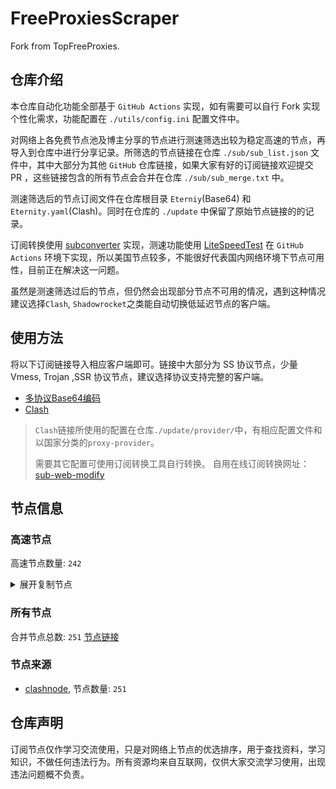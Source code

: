 # FreeProxiesScraper

Fork from TopFreeProxies.

## 仓库介绍
本仓库自动化功能全部基于 `GitHub Actions` 实现，如有需要可以自行 Fork 实现个性化需求，功能配置在 `./utils/config.ini` 配置文件中。

对网络上各免费节点池及博主分享的节点进行测速筛选出较为稳定高速的节点，再导入到仓库中进行分享记录。所筛选的节点链接在仓库 `./sub/sub_list.json` 文件中，其中大部分为其他 `GitHub` 仓库链接，如果大家有好的订阅链接欢迎提交 PR ，这些链接包含的所有节点会合并在仓库 `./sub/sub_merge.txt` 中。

测速筛选后的节点订阅文件在仓库根目录 `Eterniy`(Base64) 和 `Eternity.yaml`(Clash)。同时在仓库的 `./update` 中保留了原始节点链接的的记录。

订阅转换使用 [subconverter](https://github.com/tindy2013/subconverter) 实现，测速功能使用 [LiteSpeedTest](https://github.com/xxf098/LiteSpeedTest) 在 `GitHub Actions` 环境下实现，所以美国节点较多，不能很好代表国内网络环境下节点可用性，目前正在解决这一问题。

虽然是测速筛选过后的节点，但仍然会出现部分节点不可用的情况，遇到这种情况建议选择`Clash`, `Shadowrocket`之类能自动切换低延迟节点的客户端。

## 使用方法
将以下订阅链接导入相应客户端即可。链接中大部分为 SS 协议节点，少量 Vmess, Trojan ,SSR 协议节点，建议选择协议支持完整的客户端。

- [多协议Base64编码](https://raw.githubusercontent.com/caijh/FreeProxiesScraper/master/Eternity)
- [Clash](https://raw.githubusercontent.com/caijh/FreeProxiesScraper/master/Eternity.yaml)

>`Clash`链接所使用的配置在仓库`./update/provider/`中，有相应配置文件和以国家分类的`proxy-provider`。
>
>需要其它配置可使用订阅转换工具自行转换。
>自用在线订阅转换网址：[sub-web-modify](https://sub.v1.mk/)

## 节点信息
### 高速节点
高速节点数量: `242`
<details>
  <summary>展开复制节点</summary>

    trojan://a79e089e-882e-3603-af3d-dacaa45ae7be@103.219.195.237:443?allowInsecure=1&sni=edge.steam-dns.top.comcast.net#04-0476-HK
    trojan://a79e089e-882e-3603-af3d-dacaa45ae7be@43.160.193.245:443?allowInsecure=1&sni=origin-a.akamaihd.net#04-0477-SG
    trojan://a79e089e-882e-3603-af3d-dacaa45ae7be@vd0ee3cg.cs53rvhb.aliyunglsb.com:443?allowInsecure=1&sni=edge.steam-dns.top.comcast.net#04-0478-SG
    trojan://bca467b8c15211d189008a93c7519d3b@160.16.229.223:5321?allowInsecure=1&sni=fastly.cdn.steampipe.steamcontent.com#04-0479-US
    trojan://19de81a2-e8f7-3780-ad08-d5b43962dc30@103.219.195.237:443?allowInsecure=1&sni=www.microsoft365.com#04-0480-HK
    trojan://19de81a2-e8f7-3780-ad08-d5b43962dc30@43.160.193.245:443?allowInsecure=1&sni=steampipe.akamaized.net#04-0481-SG
    trojan://19de81a2-e8f7-3780-ad08-d5b43962dc30@vd0ee3cg.cs53rvhb.aliyunglsb.com:443?allowInsecure=1&sni=www.microsoft365.com#04-0482-SG
    trojan://19de81a2-e8f7-3780-ad08-d5b43962dc30@178.208.190.99:443?allowInsecure=1&sni=cloudsync-prod.s3.amazonaws.com#04-0483-US
    trojan://a3e18f02-00c4-3b94-8685-af72e7b74fa4@103.219.195.237:443?allowInsecure=1&sni=akamai.cdn.steampipe.steamcontent.com#04-0484-HK
    trojan://a3e18f02-00c4-3b94-8685-af72e7b74fa4@43.160.193.245:443?allowInsecure=1&sni=edge.steam-dns.top.comcast.net#04-0485-SG
    trojan://a3e18f02-00c4-3b94-8685-af72e7b74fa4@vd0ee3cg.cs53rvhb.aliyunglsb.com:443?allowInsecure=1&sni=akamai.cdn.steampipe.steamcontent.com#04-0486-SG
    trojan://a3e18f02-00c4-3b94-8685-af72e7b74fa4@178.208.190.99:443?allowInsecure=1&sni=steampipe.akamaized.net#04-0487-US
    trojan://9b485a9f-f1ee-3031-a7a4-514a0599b524@103.219.195.237:443?allowInsecure=1&sni=steampipe-kr.akamaized.net#04-0488-HK
    trojan://9b485a9f-f1ee-3031-a7a4-514a0599b524@43.160.193.245:443?allowInsecure=1&sni=www.microsoft365.com#04-0489-SG
    trojan://9b485a9f-f1ee-3031-a7a4-514a0599b524@vd0ee3cg.cs53rvhb.aliyunglsb.com:443?allowInsecure=1&sni=steampipe-kr.akamaized.net#04-0490-SG
    trojan://9b485a9f-f1ee-3031-a7a4-514a0599b524@178.208.190.99:443?allowInsecure=1&sni=fastly.cdn.steampipe.steamcontent.com#04-0491-US
    trojan://4fa628c6-6249-35a5-9bf4-9982eca30185@103.219.195.237:443?allowInsecure=1&sni=fastly.cdn.steampipe.steamcontent.com#04-0492-HK
    trojan://4fa628c6-6249-35a5-9bf4-9982eca30185@43.160.193.245:443?allowInsecure=1&sni=steamcdn-a.akamaihd.net#04-0493-SG
    trojan://4fa628c6-6249-35a5-9bf4-9982eca30185@vd0ee3cg.cs53rvhb.aliyunglsb.com:443?allowInsecure=1&sni=fastly.cdn.steampipe.steamcontent.com#04-0494-SG
    trojan://4fa628c6-6249-35a5-9bf4-9982eca30185@178.208.190.99:443?allowInsecure=1&sni=upos-hz-mirrorakam.akamaized.net#04-0495-US
    trojan://da1bd14f-1afc-3a0d-9630-faa08a39f26d@103.219.195.237:443?allowInsecure=1&sni=origin-a.akamaihd.net#04-0496-HK
    trojan://da1bd14f-1afc-3a0d-9630-faa08a39f26d@43.160.193.245:443?allowInsecure=1&sni=steampipe-kr.akamaized.net#04-0497-SG
    trojan://da1bd14f-1afc-3a0d-9630-faa08a39f26d@vd0ee3cg.cs53rvhb.aliyunglsb.com:443?allowInsecure=1&sni=origin-a.akamaihd.net#04-0498-SG
    trojan://da1bd14f-1afc-3a0d-9630-faa08a39f26d@178.208.190.99:443?allowInsecure=1&sni=steamcdn-a.akamaihd.net#04-0499-US
    trojan://afec2398-003f-32b5-ac36-aa36cefe645b@103.219.195.237:443?allowInsecure=1&sni=fastly.cdn.steampipe.steamcontent.com#04-0500-HK
    trojan://afec2398-003f-32b5-ac36-aa36cefe645b@vd0ee3cg.cs53rvhb.aliyunglsb.com:443?allowInsecure=1&sni=fastly.cdn.steampipe.steamcontent.com#04-0501-SG
    trojan://afec2398-003f-32b5-ac36-aa36cefe645b@178.208.190.99:443?allowInsecure=1&sni=edge.steam-dns.top.comcast.net#04-0502-US
    trojan://b21ab207-e7df-3ba3-9614-df03b02a08d7@103.219.195.237:443?allowInsecure=1&sni=upos-hz-mirrorakam.akamaized.net#04-0503-HK
    trojan://b21ab207-e7df-3ba3-9614-df03b02a08d7@vd0ee3cg.cs53rvhb.aliyunglsb.com:443?allowInsecure=1&sni=upos-hz-mirrorakam.akamaized.net#04-0504-SG
    trojan://b21ab207-e7df-3ba3-9614-df03b02a08d7@178.208.190.99:443?allowInsecure=1&sni=www.microsoft365.com#04-0505-US
    trojan://694d40c5-bdad-3a6e-a857-d25316a08307@103.219.195.237:443?allowInsecure=1&sni=steamcdn-a.akamaihd.net#04-0506-HK
    trojan://694d40c5-bdad-3a6e-a857-d25316a08307@vd0ee3cg.cs53rvhb.aliyunglsb.com:443?allowInsecure=1&sni=steamcdn-a.akamaihd.net#04-0507-SG
    trojan://694d40c5-bdad-3a6e-a857-d25316a08307@178.208.190.99:443?allowInsecure=1&sni=akamai.cdn.steampipe.steamcontent.com#04-0508-US
    trojan://dda39440-611e-367a-8b5c-60b110881c48@103.219.195.237:443?allowInsecure=1&sni=steampipe-partner.akamaized.net#04-0509-HK
    trojan://dda39440-611e-367a-8b5c-60b110881c48@vd0ee3cg.cs53rvhb.aliyunglsb.com:443?allowInsecure=1&sni=steampipe-partner.akamaized.net#04-0510-SG
    trojan://dda39440-611e-367a-8b5c-60b110881c48@178.208.190.99:443?allowInsecure=1&sni=steampipe-kr.akamaized.net#04-0511-US
    trojan://04a70eb2-857b-3c61-9d36-a6284846dde9@103.219.195.237:443?allowInsecure=1&sni=upos-hz-mirrorakam.akamaized.net#04-0512-HK
    trojan://04a70eb2-857b-3c61-9d36-a6284846dde9@vd0ee3cg.cs53rvhb.aliyunglsb.com:443?allowInsecure=1&sni=upos-hz-mirrorakam.akamaized.net#04-0513-SG
    trojan://04a70eb2-857b-3c61-9d36-a6284846dde9@178.208.190.99:443?allowInsecure=1&sni=www.microsoft365.com#04-0514-US
    ss://Y2hhY2hhMjAtaWV0Zjphc2QxMjM0NTY@103.36.91.32:8388#05-0004-SG
    trojan://trojan@www.digitalocean.com:443?allowInsecure=1&sni=azadnet-9ya.pages.dev&ws=1&wspath=%2525252F#05-0011-RELAY
    vmess://eyJ2IjoiMiIsInBzIjoiMDUtMDAxMy1OT1dIRVJFIiwiYWRkIjoia3NhZGsvMjMua29yb3NoLnNob3AiLCJwb3J0IjoiMjA2MCIsInR5cGUiOiJub25lIiwiaWQiOiIxNjQ4YmM5Mi1kMjEwLTRkMTctOTE3NC03MTAyMzFkNWIyM2UiLCJhaWQiOiIwIiwibmV0IjoidGNwIiwicGF0aCI6IiUyNTI1MkYiLCJob3N0IjoiYXphZG5ldC05eWEucGFnZXMuZGV2IiwidGxzIjoiIn0=
    ss://YWVzLTI1Ni1jZmI6ZjhmN2FDemNQS2JzRjhwMw@195.154.119.77:989#05-0014-FR
    ss://YWVzLTI1Ni1nY206ZGFkYTA4MDE@54.90.226.121:80#06-0022-UStrojan%2F%2FBxceQaOe%4036.150.215.1972088%3FallowInsecure%3D1%2305-0002-CN
    ss://YWVzLTI1Ni1jZmI6WG44aktkbURNMDBJZU8lMjUyNSUyNTIzJTI1MjQlMjUyM2ZKQU10c0VBRVVPcEgvWVdZdFlxREZuVDBTVg@103.186.154.159:38388#06-0023-VN
    ss://YWVzLTI1Ni1jZmI6WG44aktkbURNMDBJZU8lMjUyNSUyNTIzJTI1MjQlMjUyM2ZKQU10c0VBRVVPcEgvWVdZdFlxREZuVDBTVg@103.186.154.196:38388#06-0024-VN
    ss://YWVzLTI1Ni1jZmI6WG44aktkbURNMDBJZU8lMjUyNSUyNTIzJTI1MjQlMjUyM2ZKQU10c0VBRVVPcEgvWVdZdFlxREZuVDBTVg@103.186.154.192:38388#06-0025-VN
    ss://YWVzLTI1Ni1jZmI6WG44aktkbURNMDBJZU8lMjUyNSUyNTIzJTI1MjQlMjUyM2ZKQU10c0VBRVVPcEgvWVdZdFlxREZuVDBTVg@103.186.154.194:38388#06-0026-VN
    ss://YWVzLTI1Ni1jZmI6WG44aktkbURNMDBJZU8lMjUyNSUyNTIzJTI1MjQlMjUyM2ZKQU10c0VBRVVPcEgvWVdZdFlxREZuVDBTVg@103.186.154.225:38388#06-0027-VN
    ss://YWVzLTI1Ni1jZmI6WG44aktkbURNMDBJZU8lMjUyNSUyNTIzJTI1MjQlMjUyM2ZKQU10c0VBRVVPcEgvWVdZdFlxREZuVDBTVg@103.186.154.228:38388#06-0028-VN
    ss://YWVzLTI1Ni1jZmI6WG44aktkbURNMDBJZU8lMjUyNSUyNTIzJTI1MjQlMjUyM2ZKQU10c0VBRVVPcEgvWVdZdFlxREZuVDBTVg@103.186.154.245:38388#06-0029-VN
    ss://YWVzLTI1Ni1jZmI6WG44aktkbURNMDBJZU8lMjUyNSUyNTIzJTI1MjQlMjUyM2ZKQU10c0VBRVVPcEgvWVdZdFlxREZuVDBTVg@103.186.154.41:38388#06-0030-VN
    ss://YWVzLTI1Ni1jZmI6WG44aktkbURNMDBJZU8lMjUyNSUyNTIzJTI1MjQlMjUyM2ZKQU10c0VBRVVPcEgvWVdZdFlxREZuVDBTVg@103.186.154.253:38388#06-0031-VN
    ss://YWVzLTI1Ni1jZmI6WG44aktkbURNMDBJZU8lMjUyNSUyNTIzJTI1MjQlMjUyM2ZKQU10c0VBRVVPcEgvWVdZdFlxREZuVDBTVg@103.186.154.39:38388#06-0032-VN
    ss://YWVzLTI1Ni1jZmI6WG44aktkbURNMDBJZU8lMjUyNSUyNTIzJTI1MjQlMjUyM2ZKQU10c0VBRVVPcEgvWVdZdFlxREZuVDBTVg@103.186.154.62:38388#06-0033-VN
    ss://YWVzLTI1Ni1jZmI6WG44aktkbURNMDBJZU8lMjUyNSUyNTIzJTI1MjQlMjUyM2ZKQU10c0VBRVVPcEgvWVdZdFlxREZuVDBTVg@103.186.155.105:38388#06-0034-VN
    ss://YWVzLTI1Ni1jZmI6WG44aktkbURNMDBJZU8lMjUyNSUyNTIzJTI1MjQlMjUyM2ZKQU10c0VBRVVPcEgvWVdZdFlxREZuVDBTVg@103.186.155.106:38388#06-0035-VN
    ss://YWVzLTI1Ni1jZmI6WG44aktkbURNMDBJZU8lMjUyNSUyNTIzJTI1MjQlMjUyM2ZKQU10c0VBRVVPcEgvWVdZdFlxREZuVDBTVg@103.186.155.12:38388#06-0036-VN
    ss://YWVzLTI1Ni1jZmI6WG44aktkbURNMDBJZU8lMjUyNSUyNTIzJTI1MjQlMjUyM2ZKQU10c0VBRVVPcEgvWVdZdFlxREZuVDBTVg@103.186.155.139:38388#06-0037-VN
    ss://YWVzLTI1Ni1jZmI6WG44aktkbURNMDBJZU8lMjUyNSUyNTIzJTI1MjQlMjUyM2ZKQU10c0VBRVVPcEgvWVdZdFlxREZuVDBTVg@103.186.155.154:38388#06-0038-VN
    ss://YWVzLTI1Ni1jZmI6WG44aktkbURNMDBJZU8lMjUyNSUyNTIzJTI1MjQlMjUyM2ZKQU10c0VBRVVPcEgvWVdZdFlxREZuVDBTVg@103.186.155.16:38388#06-0039-VN
    ss://YWVzLTI1Ni1jZmI6WG44aktkbURNMDBJZU8lMjUyNSUyNTIzJTI1MjQlMjUyM2ZKQU10c0VBRVVPcEgvWVdZdFlxREZuVDBTVg@103.186.155.2:38388#06-0040-VN
    ss://YWVzLTI1Ni1jZmI6WG44aktkbURNMDBJZU8lMjUyNSUyNTIzJTI1MjQlMjUyM2ZKQU10c0VBRVVPcEgvWVdZdFlxREZuVDBTVg@103.186.155.43:38388#06-0041-VN
    ss://YWVzLTI1Ni1jZmI6WG44aktkbURNMDBJZU8lMjUyNSUyNTIzJTI1MjQlMjUyM2ZKQU10c0VBRVVPcEgvWVdZdFlxREZuVDBTVg@103.186.155.78:38388#06-0042-VN
    trojan://6165174d-41e8-48c8-b0aa-f64d3cadb299@n002.xunxunmimisbs.sbs:28100?allowInsecure=1&sni=db01.xxxxyyyysbs.sbs#06-0043-CN
    trojan://a34ac366-4717-45bc-a063-c1128338e377@n002.xunxunmimisbs.sbs:49100?allowInsecure=1&sni=db01.xxxxyyyysbs.sbs#06-0044-CN
    trojan://53c56f20-c1b5-47ff-a0dd-6981260131f6@n002.xunxunmimisbs.sbs:49100?allowInsecure=1&sni=db01.xxxxyyyysbs.sbs#06-0045-CN
    trojan://53c56f20-c1b5-47ff-a0dd-6981260131f6@n001.xunxunmimisbs.sbs:49100?allowInsecure=1&sni=db01.xxxxyyyysbs.sbs#06-0046-CN
    trojan://bbd3f850-16ca-4f92-b99f-aab79194f9ff@n001.xunxunmimisbs.sbs:28100?allowInsecure=1&sni=db01.xxxxyyyysbs.sbs#06-0047-CN
    trojan://1554c3d4-38ed-447e-a3cf-edafbe995222@n001.xunxunmimisbs.sbs:25100?allowInsecure=1&sni=de01.xxxxyyyysbs.sbs#06-0051-CN
    trojan://6165174d-41e8-48c8-b0aa-f64d3cadb299@n001.xunxunmimisbs.sbs:25100?allowInsecure=1&sni=de01.xxxxyyyysbs.sbs#06-0052-CN
    trojan://53c56f20-c1b5-47ff-a0dd-6981260131f6@n002.xunxunmimisbs.sbs:48100?allowInsecure=1&sni=fr01.xxxxyyyysbs.sbs#06-0054-CN
    trojan://bbd3f850-16ca-4f92-b99f-aab79194f9ff@n002.xunxunmimisbs.sbs:26100?allowInsecure=1&sni=fr01.xxxxyyyysbs.sbs#06-0055-CN
    trojan://a34ac366-4717-45bc-a063-c1128338e377@n002.xunxunmimisbs.sbs:48100?allowInsecure=1&sni=fr01.xxxxyyyysbs.sbs#06-0056-CN
    trojan://bbd3f850-16ca-4f92-b99f-aab79194f9ff@n002.xunxunmimisbs.sbs:23100?allowInsecure=1&sni=uk01.xxxxyyyysbs.sbs#06-0057-CN
    trojan://6165174d-41e8-48c8-b0aa-f64d3cadb299@n002.xunxunmimisbs.sbs:23100?allowInsecure=1&sni=uk01.xxxxyyyysbs.sbs#06-0058-CN
    ss://Y2hhY2hhMjAtaWV0Zi1wb2x5MTMwNTpmMWFjZDI1Yy01NzlhLTQ3MGEtODI4My1jMTAzNzk2ZmFjMTQ@02.xunyunnode.sbs:59406#06-0059-CN
    trojan://1554c3d4-38ed-447e-a3cf-edafbe995222@n002.xunxunmimisbs.sbs:23100?allowInsecure=1&sni=uk01.xxxxyyyysbs.sbs#06-0060-CN
    trojan://6165174d-41e8-48c8-b0aa-f64d3cadb299@n001.xunxunmimisbs.sbs:23100?allowInsecure=1&sni=uk01.xxxxyyyysbs.sbs#06-0061-CN
    trojan://53c56f20-c1b5-47ff-a0dd-6981260131f6@n001.xunxunmimisbs.sbs:44100?allowInsecure=1&sni=uk01.xxxxyyyysbs.sbs#06-0062-CN
    ss://Y2hhY2hhMjAtaWV0Zi1wb2x5MTMwNTo3YTY2YzVkMS04ZTA1LTRlMjUtOWY5Yy1jODlkNjEzZWQ0MzA@jry.izenny.com:26535#06-0063-CN
    trojan://BxceQaOe@58.152.46.98:443?allowInsecure=1#06-0064-HK
    vmess://eyJ2IjoiMiIsInBzIjoiMDYtMDA2NS1ISyIsImFkZCI6Im5vZGUyLm1hbmdnaW5nLmNvbSIsInBvcnQiOiIxMDA1NSIsInR5cGUiOiJub25lIiwiaWQiOiI1ZmJkNTY2ZC0xZGNkLTQ2MjYtYjc3MS0yYzUzYzg5YjExOWEiLCJhaWQiOiIwIiwibmV0Ijoid3MiLCJwYXRoIjoiLyIsImhvc3QiOiJub2RlMi5tYW5nZ2luZy5jb20iLCJ0bHMiOiJ0bHMifQ==
    vmess://eyJ2IjoiMiIsInBzIjoiMDYtMDA2Ni1ISyIsImFkZCI6Im5vZGUyLm1hbmdnaW5nLmNvbSIsInBvcnQiOiIxMDA1NSIsInR5cGUiOiJub25lIiwiaWQiOiIwNWUzOTljNy02ZjNkLTRkNzUtOGZmMC0wZTEwYzI5NzYwOTAiLCJhaWQiOiIwIiwibmV0Ijoid3MiLCJwYXRoIjoiLyIsImhvc3QiOiJub2RlMi5tYW5nZ2luZy5jb20iLCJ0bHMiOiJ0bHMifQ==
    vmess://eyJ2IjoiMiIsInBzIjoiMDYtMDA2Ny1ISyIsImFkZCI6Im5vZGUyLm1hbmdnaW5nLmNvbSIsInBvcnQiOiIxMDA1NSIsInR5cGUiOiJub25lIiwiaWQiOiI1MzI1MjdlMi1lMTg1LTRlYzMtOWM1MS03MTViYzNhODk4MTUiLCJhaWQiOiIwIiwibmV0Ijoid3MiLCJwYXRoIjoiLyIsImhvc3QiOiJub2RlMi5tYW5nZ2luZy5jb20iLCJ0bHMiOiJ0bHMifQ==
    vmess://eyJ2IjoiMiIsInBzIjoiMDYtMDA2OS1ISyIsImFkZCI6Im5vZGUyLm1hbmdnaW5nLmNvbSIsInBvcnQiOiIxMDA1NSIsInR5cGUiOiJub25lIiwiaWQiOiJkNWVhZjhjNy01MDk0LTQ5MzctYWQ4Mi1lMDdiMjBiZGUyMTgiLCJhaWQiOiIwIiwibmV0Ijoid3MiLCJwYXRoIjoiLyIsImhvc3QiOiJub2RlMi5tYW5nZ2luZy5jb20iLCJ0bHMiOiJ0bHMifQ==
    ss://Y2hhY2hhMjAtaWV0Zi1wb2x5MTMwNTowNTdmMzc5My00YTBjLTQ1OTItOTA1OS1kOTdiNDNlN2QzZjI@wa.xunyunnode.sbs:35301#06-0070-CN
    ss://Y2hhY2hhMjAtaWV0Zi1wb2x5MTMwNTphZjM3YTQzNi02MTdkLTQ4NGUtOWZiYi01N2FhMjAyYmMzMWE@slur.izenny.com:55407#06-0071-CN
    vmess://eyJ2IjoiMiIsInBzIjoiMDYtMDA3Mi1ISyIsImFkZCI6Im5vZGUyLm1hbmdnaW5nLmNvbSIsInBvcnQiOiIxMDA1NSIsInR5cGUiOiJub25lIiwiaWQiOiI2ZjE3NDhmZC01Y2ZkLTQ0OTctYWVjNy0wZjhjY2E3ODQxNTkiLCJhaWQiOiIwIiwibmV0Ijoid3MiLCJwYXRoIjoiLyIsImhvc3QiOiJub2RlMi5tYW5nZ2luZy5jb20iLCJ0bHMiOiJ0bHMifQ==
    trojan://6165174d-41e8-48c8-b0aa-f64d3cadb299@n001.xunxunmimisbs.sbs:21201?allowInsecure=1&sni=hk02.xxxxyyyysbs.sbs#06-0073-CN
    trojan://a34ac366-4717-45bc-a063-c1128338e377@n001.xunxunmimisbs.sbs:21101?allowInsecure=1&sni=hk02.xxxxyyyysbs.sbs#06-0074-CN
    trojan://BxceQaOe@36.151.251.23:4451?allowInsecure=1#06-0075-CN
    trojan://bbd3f850-16ca-4f92-b99f-aab79194f9ff@n001.xunxunmimisbs.sbs:21201?allowInsecure=1&sni=hk02.xxxxyyyysbs.sbs#06-0076-CN
    ss://Y2hhY2hhMjAtaWV0Zi1wb2x5MTMwNTphZjM3YTQzNi02MTdkLTQ4NGUtOWZiYi01N2FhMjAyYmMzMWE@slur.izenny.com:30348#06-0077-CN
    ss://Y2hhY2hhMjAtaWV0Zi1wb2x5MTMwNTpmN2E2Nzg4NC03OGIwLTQwN2QtOGFhNi0wZWRhZTVhNzg2NTc@slur.izenny.com:30348#06-0078-CN
    trojan://bbd3f850-16ca-4f92-b99f-aab79194f9ff@n002.xunxunmimisbs.sbs:27100?allowInsecure=1&sni=in01.xxxxyyyysbs.sbs#06-0079-CN
    ss://Y2hhY2hhMjAtaWV0Zi1wb2x5MTMwNTphZjM3YTQzNi02MTdkLTQ4NGUtOWZiYi01N2FhMjAyYmMzMWE@slur.izenny.com:17254#06-0080-CN
    ss://Y2hhY2hhMjAtaWV0Zi1wb2x5MTMwNTpmN2E2Nzg4NC03OGIwLTQwN2QtOGFhNi0wZWRhZTVhNzg2NTc@slur.izenny.com:32009#06-0081-CN
    trojan://a34ac366-4717-45bc-a063-c1128338e377@n002.xunxunmimisbs.sbs:42100?allowInsecure=1&sni=jp01.xxxxyyyysbs.sbs#06-0082-CN
    trojan://1554c3d4-38ed-447e-a3cf-edafbe995222@n001.xunxunmimisbs.sbs:41300?allowInsecure=1&sni=jp01.xxxxyyyysbs.sbs#06-0085-CN
    trojan://a34ac366-4717-45bc-a063-c1128338e377@n001.xunxunmimisbs.sbs:42100?allowInsecure=1&sni=jp01.xxxxyyyysbs.sbs#06-0086-CN
    trojan://bbd3f850-16ca-4f92-b99f-aab79194f9ff@n001.xunxunmimisbs.sbs:41300?allowInsecure=1&sni=jp01.xxxxyyyysbs.sbs#06-0087-CN
    trojan://a34ac366-4717-45bc-a063-c1128338e377@n001.xunxunmimisbs.sbs:43100?allowInsecure=1&sni=kr01.xxxxyyyysbs.sbs#06-0089-CN
    trojan://a34ac366-4717-45bc-a063-c1128338e377@n002.xunxunmimisbs.sbs:43100?allowInsecure=1&sni=kr01.xxxxyyyysbs.sbs#06-0092-CN
    ss://Y2hhY2hhMjAtaWV0Zi1wb2x5MTMwNTpmN2E2Nzg4NC03OGIwLTQwN2QtOGFhNi0wZWRhZTVhNzg2NTc@slur.izenny.com:48907#06-0093-CN
    ss://YWVzLTI1Ni1nY206N2EzNDcyYmMtYWJiMC00YzI2LTgyYmEtMDU0MTE5NTM4ZjQ2@node1.mangging.com:10060#06-0095-SG
    vmess://eyJ2IjoiMiIsInBzIjoiMDYtMDA5Ny1DTiIsImFkZCI6InYxMi5oZWR1aWFuLmxpbmsiLCJwb3J0IjoiMzA4MTIiLCJ0eXBlIjoibm9uZSIsImlkIjoiY2JiM2Y4NzctZDFmYi0zNDRjLTg3YTktZDE1M2JmZmQ1NDg0IiwiYWlkIjoiMiIsIm5ldCI6IndzIiwicGF0aCI6Ii9vb29vIiwiaG9zdCI6InYxMi5oZWR1aWFuLmxpbmsiLCJ0bHMiOiIifQ==
    ss://YWVzLTI1Ni1nY206MDVlMzk5YzctNmYzZC00ZDc1LThmZjAtMGUxMGMyOTc2MDkw@node1.mangging.com:10060#06-0098-SG
    ss://YWVzLTI1Ni1nY206MjZhNTFiYTctOTM0Yi00N2FhLTljZGQtZjU2N2ZjYzMzYTJi@node1.mangging.com:10060#06-0101-SG
    vmess://eyJ2IjoiMiIsInBzIjoiMDYtMDEwMy1TRyIsImFkZCI6Im5vZGUzLm1hbmdnaW5nLmNvbSIsInBvcnQiOiIxMDA5MSIsInR5cGUiOiJub25lIiwiaWQiOiI1MzI1MjdlMi1lMTg1LTRlYzMtOWM1MS03MTViYzNhODk4MTUiLCJhaWQiOiIwIiwibmV0Ijoid3MiLCJwYXRoIjoiLyIsImhvc3QiOiJub2RlMy5tYW5nZ2luZy5jb20iLCJ0bHMiOiJ0bHMifQ==
    ss://YWVzLTI1Ni1nY206NzdhZTUwNjItYzA2Mi00NTNlLWJhNjUtOWI1NDllMDZmYmJi@node1.mangging.com:10060#06-0104-SG
    ss://YWVzLTI1Ni1nY206OGE0NzM3YWEtNDY3MS00YzZiLWIyZGUtMjliNWQ5NmFhMzY1@node1.mangging.com:10060#06-0106-SG
    vmess://eyJ2IjoiMiIsInBzIjoiMDYtMDEwNy1TRyIsImFkZCI6Im5vZGUzLm1hbmdnaW5nLmNvbSIsInBvcnQiOiIxMDA5MSIsInR5cGUiOiJub25lIiwiaWQiOiIzNTNkNGMxMy1hNzU2LTQ2ZGQtYmE2Zi0zZGZlY2ZlYjM3ZmMiLCJhaWQiOiIwIiwibmV0Ijoid3MiLCJwYXRoIjoiLyIsImhvc3QiOiJub2RlMy5tYW5nZ2luZy5jb20iLCJ0bHMiOiJ0bHMifQ==
    ss://YWVzLTI1Ni1nY206MjhmOTY2ZDgtNDAzZS00OTY2LTkzZWMtMjZlZTgyNDU2ZjQ5@node1.mangging.com:10060#06-0108-SG
    trojan://332c99d2ebae435b9b3970a75ae902d2@149.28.151.140:443?allowInsecure=1&sni=www.gpt123.one#06-0110-SG
    ss://YWVzLTI1Ni1nY206NTMyNTI3ZTItZTE4NS00ZWMzLTljNTEtNzE1YmMzYTg5ODE1@node1.mangging.com:10060#06-0111-SG
    vmess://eyJ2IjoiMiIsInBzIjoiMDYtMDExMi1DTiIsImFkZCI6InYzOS5oZWR1aWFuLmxpbmsiLCJwb3J0IjoiMzA4MzkiLCJ0eXBlIjoibm9uZSIsImlkIjoiY2JiM2Y4NzctZDFmYi0zNDRjLTg3YTktZDE1M2JmZmQ1NDg0IiwiYWlkIjoiMiIsIm5ldCI6IndzIiwicGF0aCI6Ii9vb29vIiwiaG9zdCI6InYzOS5oZWR1aWFuLmxpbmsiLCJ0bHMiOiIifQ==
    trojan://1554c3d4-38ed-447e-a3cf-edafbe995222@n002.xunxunmimisbs.sbs:31200?allowInsecure=1&sni=sg01.xxxxyyyysbs.sbs#06-0113-CN
    vmess://eyJ2IjoiMiIsInBzIjoiMDYtMDExNC1TRyIsImFkZCI6Im1sMDIuMzMzMjEwLnh5eiIsInBvcnQiOiI0MDAwMCIsInR5cGUiOiJub25lIiwiaWQiOiJhYWUwYjVmNC1jZGIxLTQ4YjQtYTQ5Ny1kNmQwYzg5ZDI1NzYiLCJhaWQiOiIwIiwibmV0Ijoid3MiLCJwYXRoIjoiL2JieSIsImhvc3QiOiJtbDAyLjMzMzIxMC54eXoiLCJ0bHMiOiIifQ==
    trojan://1554c3d4-38ed-447e-a3cf-edafbe995222@n002.xunxunmimisbs.sbs:28300?allowInsecure=1&sni=tai01.xxxxyyyysbs.sbs#06-0117-CN
    trojan://1554c3d4-38ed-447e-a3cf-edafbe995222@n001.xunxunmimisbs.sbs:28300?allowInsecure=1&sni=tai01.xxxxyyyysbs.sbs#06-0118-CN
    trojan://a34ac366-4717-45bc-a063-c1128338e377@n001.xunxunmimisbs.sbs:49120?allowInsecure=1&sni=tai01.xxxxyyyysbs.sbs#06-0119-CN
    ss://Y2hhY2hhMjAtaWV0Zi1wb2x5MTMwNTowNTdmMzc5My00YTBjLTQ1OTItOTA1OS1kOTdiNDNlN2QzZjI@01.xunyunnode.sbs:45823#06-0122-CN
    trojan://d1ab552e-d2f9-4fe6-8e70-d219a525a769@zl-us01.xxxxyyyysbs.sbs:52800?allowInsecure=1#06-0130-US
    vmess://eyJ2IjoiMiIsInBzIjoiMDYtMDEzMy1ISyIsImFkZCI6IjIxMi4xOTIuMTMuODYiLCJwb3J0IjoiMjMxODUiLCJ0eXBlIjoibm9uZSIsImlkIjoiMzZiYWIyZTItOTgwYS00MmFiLTg3MDMtZTkwYjU2YzJmOGE1IiwiYWlkIjoiMCIsIm5ldCI6IndzIiwicGF0aCI6Ii8iLCJob3N0IjoiIiwidGxzIjoiIn0=
    vmess://eyJ2IjoiMiIsInBzIjoiMDYtMDE0MS1ISyIsImFkZCI6IjIxMi4xOTIuMTMuODYiLCJwb3J0IjoiMjIxMjciLCJ0eXBlIjoibm9uZSIsImlkIjoiOTcwYjIyNjgtMGRiNS00Yjc2LTkwYmEtZWQwZThmNjg2YTZjIiwiYWlkIjoiMCIsIm5ldCI6IndzIiwicGF0aCI6Ii8iLCJob3N0IjoiIiwidGxzIjoiIn0=
    ss://Y2hhY2hhMjAtaWV0Zi1wb2x5MTMwNTpmMWFjZDI1Yy01NzlhLTQ3MGEtODI4My1jMTAzNzk2ZmFjMTQ@01.xunyunnode.sbs:45823#06-0150-CN
    vmess://eyJ2IjoiMiIsInBzIjoiMDYtMDE1MS1ISyIsImFkZCI6IjIxMi4xOTIuMTMuODYiLCJwb3J0IjoiMjIxMjciLCJ0eXBlIjoibm9uZSIsImlkIjoiNmUyMjNjZWMtOGEzYi00OGY2LTgyYmYtNGZjMGY2NzYwYTEwIiwiYWlkIjoiMCIsIm5ldCI6IndzIiwicGF0aCI6Ii8iLCJob3N0IjoiIiwidGxzIjoiIn0=
    vmess://eyJ2IjoiMiIsInBzIjoiMDYtMDE1NS1ISyIsImFkZCI6IjIxMi4xOTIuMTMuODYiLCJwb3J0IjoiMjMxODUiLCJ0eXBlIjoibm9uZSIsImlkIjoiZjE5ODg5MjktYjQ2Yi00N2JkLWE5OTMtNWM3NTdjYTU5MmY1IiwiYWlkIjoiMCIsIm5ldCI6IndzIiwicGF0aCI6Ii8iLCJob3N0IjoiIiwidGxzIjoiIn0=
    ss://Y2hhY2hhMjAtaWV0Zi1wb2x5MTMwNTpmN2E2Nzg4NC03OGIwLTQwN2QtOGFhNi0wZWRhZTVhNzg2NTc@slur.izenny.com:40063#06-0156-CN
    vmess://eyJ2IjoiMiIsInBzIjoiMDYtMDE2MC1ISyIsImFkZCI6IjIxMi4xOTIuMTMuODYiLCJwb3J0IjoiMjIxMjciLCJ0eXBlIjoibm9uZSIsImlkIjoiYjkwOGFiNWYtNGU2YS00YzgyLWIxY2ItNWQ3NDg3MWQ4NWRjIiwiYWlkIjoiMCIsIm5ldCI6IndzIiwicGF0aCI6Ii8iLCJob3N0IjoiIiwidGxzIjoiIn0=
    vmess://eyJ2IjoiMiIsInBzIjoiMDYtMDE2NC1ISyIsImFkZCI6IjIxMi4xOTIuMTMuODYiLCJwb3J0IjoiMjIxMjciLCJ0eXBlIjoibm9uZSIsImlkIjoiOTc2ODA1MGMtNDMyZS00ZGI1LWI0MTctYTZiNjc0YWY0M2QxIiwiYWlkIjoiMCIsIm5ldCI6IndzIiwicGF0aCI6Ii8iLCJob3N0IjoiIiwidGxzIjoiIn0=
    trojan://bbd3f850-16ca-4f92-b99f-aab79194f9ff@n002.xunxunmimisbs.sbs:24100?allowInsecure=1&sni=us01.xxxxyyyysbs.sbs#06-0167-CN
    vmess://eyJ2IjoiMiIsInBzIjoiMDYtMDE3MC1ISyIsImFkZCI6IjIxMi4xOTIuMTMuODYiLCJwb3J0IjoiMjIxMjciLCJ0eXBlIjoibm9uZSIsImlkIjoiYWRhM2JjMzUtNzQxOC00YzdjLTlkNzktMzI5Y2E1ZDdkZWE4IiwiYWlkIjoiMCIsIm5ldCI6IndzIiwicGF0aCI6Ii8iLCJob3N0IjoiIiwidGxzIjoiIn0=
    vmess://eyJ2IjoiMiIsInBzIjoiMDYtMDE3MS1ISyIsImFkZCI6IjIxMi4xOTIuMTMuODYiLCJwb3J0IjoiMjIxMjciLCJ0eXBlIjoibm9uZSIsImlkIjoiZDlhYmY1NTEtMDBhNC00NWM2LTg0ZWUtYTIwMWZhYmMxMGRhIiwiYWlkIjoiMCIsIm5ldCI6IndzIiwicGF0aCI6Ii8iLCJob3N0IjoiIiwidGxzIjoiIn0=
    vmess://eyJ2IjoiMiIsInBzIjoiMDYtMDE3Mi1ISyIsImFkZCI6IjIxMi4xOTIuMTMuODYiLCJwb3J0IjoiMjIxMjciLCJ0eXBlIjoibm9uZSIsImlkIjoiZmM4MjRlMjUtZTgzNC00MWMxLTg5YTQtMmNjODU4YWM4MjM5IiwiYWlkIjoiMCIsIm5ldCI6IndzIiwicGF0aCI6Ii8iLCJob3N0IjoiIiwidGxzIjoiIn0=
    vmess://eyJ2IjoiMiIsInBzIjoiMDYtMDE3NC1ISyIsImFkZCI6IjIxMi4xOTIuMTMuODYiLCJwb3J0IjoiMjUxNjkiLCJ0eXBlIjoibm9uZSIsImlkIjoiZTZiN2VkYjUtYjFjMS00YTQ4LTg4MGMtNzlhZTMwM2YyMzAzIiwiYWlkIjoiMCIsIm5ldCI6IndzIiwicGF0aCI6Ii8iLCJob3N0IjoiIiwidGxzIjoiIn0=
    vmess://eyJ2IjoiMiIsInBzIjoiMDYtMDE4MC1ISyIsImFkZCI6IjIxMi4xOTIuMTMuODYiLCJwb3J0IjoiMjIxMjciLCJ0eXBlIjoibm9uZSIsImlkIjoiYmIwY2FjZDktMzhjNi00MDk5LWI4NmMtNDY3NzBjYzg2MTQ2IiwiYWlkIjoiMCIsIm5ldCI6IndzIiwicGF0aCI6Ii8iLCJob3N0IjoiIiwidGxzIjoiIn0=
    trojan://BxceQaOe@36.150.215.241:27409?allowInsecure=1#06-0185-CN
    ss://Y2hhY2hhMjAtaWV0Zi1wb2x5MTMwNTpmMWFjZDI1Yy01NzlhLTQ3MGEtODI4My1jMTAzNzk2ZmFjMTQ@02.xunyunnode.sbs:37699#06-0186-CN
    trojan://6165174d-41e8-48c8-b0aa-f64d3cadb299@n001.xunxunmimisbs.sbs:24100?allowInsecure=1&sni=us01.xxxxyyyysbs.sbs#06-0187-CN
    trojan://a34ac366-4717-45bc-a063-c1128338e377@n001.xunxunmimisbs.sbs:49110?allowInsecure=1&sni=vn01.xxxxyyyysbs.sbs#06-0189-CN
    trojan://6165174d-41e8-48c8-b0aa-f64d3cadb299@n001.xunxunmimisbs.sbs:28200?allowInsecure=1&sni=vn01.xxxxyyyysbs.sbs#06-0190-CN
    ss://YWVzLTEyOC1nY206NTdiYzBjMDQtODE4NC00OGY1LTkwNmItODk3ZDA5NWVkNDQ1@liubu9.singdns.com:17459#07-0192-HK
    trojan://BxceQaOe@58.152.53.3:443?allowInsecure=1#07-0196-HK
    trojan://adbac894-90b9-4913-b77e-a715a8d4ebc8@oss-cn-shanghai.letssepub.com:20021?allowInsecure=1&sni=dingding-doc.com#07-0198-CN
    vmess://eyJ2IjoiMiIsInBzIjoiMDctMDIwMS1KUCIsImFkZCI6IjQ1LjMyLjQ1LjQ1IiwicG9ydCI6IjE0NzYwIiwidHlwZSI6Im5vbmUiLCJpZCI6ImRiZjdhNmU0LWQ1MTgtNGY5Yi1hNTVlLTI3ZWY4OTJmZmFjMSIsImFpZCI6IjAiLCJuZXQiOiJ3cyIsInBhdGgiOiIvIiwiaG9zdCI6IiIsInRscyI6IiJ9
    ss://YWVzLTI1Ni1jZmI6cXdlclJFV1ElMjU0MCUyNTQw@218.237.185.230:4652#07-0203-KR
    vmess://eyJ2IjoiMiIsInBzIjoiMDctMDIwOC1DTiIsImFkZCI6IjM5LjEwNy4xNTUuMTEiLCJwb3J0IjoiMzAzMDIiLCJ0eXBlIjoibm9uZSIsImlkIjoiNDE4MDQ4YWYtYTI5My00Yjk5LTliMGMtOThjYTM1ODBkZDI0IiwiYWlkIjoiMCIsIm5ldCI6InRjcCIsInBhdGgiOiIvIiwiaG9zdCI6IiIsInRscyI6IiJ9
    vmess://eyJ2IjoiMiIsInBzIjoiMDctMDIxMi1DTiIsImFkZCI6IjEzOS4xMjkuMjAuNiIsInBvcnQiOiI1MDAwMiIsInR5cGUiOiJub25lIiwiaWQiOiI0MTgwNDhhZi1hMjkzLTRiOTktOWIwYy05OGNhMzU4MGRkMjQiLCJhaWQiOiIwIiwibmV0IjoidGNwIiwicGF0aCI6Ii8iLCJob3N0IjoiIiwidGxzIjoiIn0=
    vmess://eyJ2IjoiMiIsInBzIjoiMDctMDIxMy1DTiIsImFkZCI6IjEwNi4xNC43NS4xMTQiLCJwb3J0IjoiNTAwMDIiLCJ0eXBlIjoibm9uZSIsImlkIjoiNDE4MDQ4YWYtYTI5My00Yjk5LTliMGMtOThjYTM1ODBkZDI0IiwiYWlkIjoiMCIsIm5ldCI6InRjcCIsInBhdGgiOiIvIiwiaG9zdCI6IiIsInRscyI6IiJ9
    vmess://eyJ2IjoiMiIsInBzIjoiMDctMDIxNi1DTiIsImFkZCI6InY5LmhlZHVpYW4ubGluayIsInBvcnQiOiIzMDgwOSIsInR5cGUiOiJub25lIiwiaWQiOiJjYmIzZjg3Ny1kMWZiLTM0NGMtODdhOS1kMTUzYmZmZDU0ODQiLCJhaWQiOiIyIiwibmV0Ijoid3MiLCJwYXRoIjoiL29vb28iLCJob3N0IjoidjkuaGVkdWlhbi5saW5rIiwidGxzIjoiIn0=
    vmess://eyJ2IjoiMiIsInBzIjoiMDctMDIxOS1ISyIsImFkZCI6InYxMC5oZWR1aWFuLmxpbmsiLCJwb3J0IjoiMzA4MDciLCJ0eXBlIjoibm9uZSIsImlkIjoiY2JiM2Y4NzctZDFmYi0zNDRjLTg3YTktZDE1M2JmZmQ1NDg0IiwiYWlkIjoiMiIsIm5ldCI6IndzIiwicGF0aCI6Ii9vb29vIiwiaG9zdCI6InYxMC5oZWR1aWFuLmxpbmsiLCJ0bHMiOiIifQ==
    ss://Y2hhY2hhMjAtaWV0Zjphc2QxMjM0NTY@154.197.26.237:8388#07-0222-HK
    vmess://eyJ2IjoiMiIsInBzIjoiMDctMDIyNy1DTiIsImFkZCI6InYzMC5oZWR1aWFuLmxpbmsiLCJwb3J0IjoiMzA4MzAiLCJ0eXBlIjoibm9uZSIsImlkIjoiY2JiM2Y4NzctZDFmYi0zNDRjLTg3YTktZDE1M2JmZmQ1NDg0IiwiYWlkIjoiMiIsIm5ldCI6IndzIiwicGF0aCI6Ii9vb29vIiwiaG9zdCI6InYzMC5oZWR1aWFuLmxpbmsiLCJ0bHMiOiIifQ==
    vmess://eyJ2IjoiMiIsInBzIjoiMDctMDIzNS1DTiIsImFkZCI6InY0LmhlZHVpYW4ubGluayIsInBvcnQiOiIzMDgwNCIsInR5cGUiOiJub25lIiwiaWQiOiJjYmIzZjg3Ny1kMWZiLTM0NGMtODdhOS1kMTUzYmZmZDU0ODQiLCJhaWQiOiIyIiwibmV0Ijoid3MiLCJwYXRoIjoiL29vb28iLCJob3N0IjoidjQuaGVkdWlhbi5saW5rIiwidGxzIjoiIn0=
    vmess://eyJ2IjoiMiIsInBzIjoiMDctMDIzOS1DTiIsImFkZCI6InYzMy5oZWR1aWFuLmxpbmsiLCJwb3J0IjoiMzA4MzMiLCJ0eXBlIjoibm9uZSIsImlkIjoiY2JiM2Y4NzctZDFmYi0zNDRjLTg3YTktZDE1M2JmZmQ1NDg0IiwiYWlkIjoiMiIsIm5ldCI6IndzIiwicGF0aCI6Ii9vb29vIiwiaG9zdCI6InYzMy5oZWR1aWFuLmxpbmsiLCJ0bHMiOiIifQ==
    ss://YWVzLTI1Ni1nY206ZGFkYTA4MDE@54.252.154.208:80#08-0242-AU
    ss://Y2hhY2hhMjAtaWV0Zi1wb2x5MTMwNTphWUV6RVd5cXVIb2I0eTgtWnpKNmF3@xce11lxz.pet0er23mh21qq.com:1080#08-0243-NL
    ss://YWVzLTI1Ni1jZmI6WG44aktkbURNMDBJZU8lMjUyNSUyNTIzJTI1MjQlMjUyM2ZKQU10c0VBRVVPcEgvWVdZdFlxREZuVDBTVg@103.186.154.216:38388#08-0244-VN
    ss://YWVzLTI1Ni1jZmI6WG44aktkbURNMDBJZU8lMjUyNSUyNTIzJTI1MjQlMjUyM2ZKQU10c0VBRVVPcEgvWVdZdFlxREZuVDBTVg@103.186.155.112:38388#08-0245-VN
    ss://YWVzLTI1Ni1jZmI6WG44aktkbURNMDBJZU8lMjUyNSUyNTIzJTI1MjQlMjUyM2ZKQU10c0VBRVVPcEgvWVdZdFlxREZuVDBTVg@103.186.155.56:38388#08-0246-VN
    trojan://telegram-id-privatevpns@52.28.43.123:22222?allowInsecure=1&sni=trojan.burgerip.co.uk#08-0247-DE
    ss://YWVzLTI1Ni1jZmI6WG44aktkbURNMDBJZU8lMjUyNSUyNTIzJTI1MjQlMjUyM2ZKQU10c0VBRVVPcEgvWVdZdFlxREZuVDBTVg@103.186.155.238:38388#08-0248-VN
    trojan://telegram-id-directvpn@52.28.43.123:22223?allowInsecure=1&sni=trojan.burgerip.co.uk#08-0249-DE
    ss://YWVzLTI1Ni1jZmI6WG44aktkbURNMDBJZU8lMjUyNSUyNTIzJTI1MjQlMjUyM2ZKQU10c0VBRVVPcEgvWVdZdFlxREZuVDBTVg@103.186.155.215:38388#08-0250-VN
    ss://YWVzLTI1Ni1jZmI6WG44aktkbURNMDBJZU8lMjUyNSUyNTIzJTI1MjQlMjUyM2ZKQU10c0VBRVVPcEgvWVdZdFlxREZuVDBTVg@103.186.155.233:38388#08-0251-VN
    ss://YWVzLTI1Ni1jZmI6WG44aktkbURNMDBJZU8lMjUyNSUyNTIzJTI1MjQlMjUyM2ZKQU10c0VBRVVPcEgvWVdZdFlxREZuVDBTVg@103.186.154.180:38388#08-0252-VN
    ss://YWVzLTI1Ni1jZmI6WG44aktkbURNMDBJZU8lMjUyNSUyNTIzJTI1MjQlMjUyM2ZKQU10c0VBRVVPcEgvWVdZdFlxREZuVDBTVg@103.186.155.46:38388#08-0253-VN
    ss://YWVzLTI1Ni1jZmI6WG44aktkbURNMDBJZU8lMjUyNSUyNTIzJTI1MjQlMjUyM2ZKQU10c0VBRVVPcEgvWVdZdFlxREZuVDBTVg@103.186.155.126:38388#08-0254-VN
    ss://YWVzLTI1Ni1jZmI6WG44aktkbURNMDBJZU8lMjUyNSUyNTIzJTI1MjQlMjUyM2ZKQU10c0VBRVVPcEgvWVdZdFlxREZuVDBTVg@103.186.154.248:38388#08-0255-VN
    ss://Y2hhY2hhMjAtaWV0Zi1wb2x5MTMwNTphWUV6RVd5cXVIb2I0eTgtWnpKNmF3@170.168.61.141:1080#08-0256-NL
    ss://YWVzLTI1Ni1jZmI6WG44aktkbURNMDBJZU8lMjUyNSUyNTIzJTI1MjQlMjUyM2ZKQU10c0VBRVVPcEgvWVdZdFlxREZuVDBTVg@103.186.154.191:38388#08-0257-VN
    ss://YWVzLTI1Ni1jZmI6WG44aktkbURNMDBJZU8lMjUyNSUyNTIzJTI1MjQlMjUyM2ZKQU10c0VBRVVPcEgvWVdZdFlxREZuVDBTVg@103.186.154.203:38388#08-0258-VN
    ss://YWVzLTI1Ni1jZmI6WG44aktkbURNMDBJZU8lMjUyNSUyNTIzJTI1MjQlMjUyM2ZKQU10c0VBRVVPcEgvWVdZdFlxREZuVDBTVg@103.186.155.85:38388#08-0259-VN
    ss://YWVzLTI1Ni1jZmI6WG44aktkbURNMDBJZU8lMjUyNSUyNTIzJTI1MjQlMjUyM2ZKQU10c0VBRVVPcEgvWVdZdFlxREZuVDBTVg@103.186.155.76:38388#08-0260-VN
    ss://YWVzLTI1Ni1jZmI6WG44aktkbURNMDBJZU8lMjUyNSUyNTIzJTI1MjQlMjUyM2ZKQU10c0VBRVVPcEgvWVdZdFlxREZuVDBTVg@103.186.154.240:38388#08-0263-VN
    ss://YWVzLTI1Ni1jZmI6WG44aktkbURNMDBJZU8lMjUyNSUyNTIzJTI1MjQlMjUyM2ZKQU10c0VBRVVPcEgvWVdZdFlxREZuVDBTVg@103.186.155.204:38388#08-0265-VN
    ss://YWVzLTI1Ni1jZmI6WG44aktkbURNMDBJZU8lMjUyNSUyNTIzJTI1MjQlMjUyM2ZKQU10c0VBRVVPcEgvWVdZdFlxREZuVDBTVg@103.186.154.51:38388#08-0266-VN
    ss://YWVzLTI1Ni1jZmI6WG44aktkbURNMDBJZU8lMjUyNSUyNTIzJTI1MjQlMjUyM2ZKQU10c0VBRVVPcEgvWVdZdFlxREZuVDBTVg@103.186.155.206:38388#08-0267-VN
    ss://YWVzLTI1Ni1jZmI6WG44aktkbURNMDBJZU8lMjUyNSUyNTIzJTI1MjQlMjUyM2ZKQU10c0VBRVVPcEgvWVdZdFlxREZuVDBTVg@103.186.154.152:38388#08-0268-VN
    ss://YWVzLTI1Ni1jZmI6WG44aktkbURNMDBJZU8lMjUyNSUyNTIzJTI1MjQlMjUyM2ZKQU10c0VBRVVPcEgvWVdZdFlxREZuVDBTVg@103.186.155.237:38388#08-0269-VN
    ss://YWVzLTI1Ni1jZmI6WG44aktkbURNMDBJZU8lMjUyNSUyNTIzJTI1MjQlMjUyM2ZKQU10c0VBRVVPcEgvWVdZdFlxREZuVDBTVg@103.186.154.160:38388#08-0270-VN
    ss://YWVzLTI1Ni1jZmI6WG44aktkbURNMDBJZU8lMjUyNSUyNTIzJTI1MjQlMjUyM2ZKQU10c0VBRVVPcEgvWVdZdFlxREZuVDBTVg@103.186.154.181:38388#08-0271-VN
    ss://YWVzLTI1Ni1jZmI6WG44aktkbURNMDBJZU8lMjUyNSUyNTIzJTI1MjQlMjUyM2ZKQU10c0VBRVVPcEgvWVdZdFlxREZuVDBTVg@103.186.155.144:38388#08-0272-VN
    trojan://bca467b8c15211d189008a93c7519d3b@160.16.229.223:5041?allowInsecure=1&sni=www.nintendogames.net#08-0278-JP
    trojan://telegram-id-directvpn@13.37.85.76:22223?allowInsecure=1&sni=trojan.burgerip.co.uk#08-0281-FR
    ss://YWVzLTI1Ni1jZmI6WG44aktkbURNMDBJZU8lMjUyNSUyNTIzJTI1MjQlMjUyM2ZKQU10c0VBRVVPcEgvWVdZdFlxREZuVDBTVg@103.186.154.206:38388#08-0282-VN
    trojan://telegram-id-privatevpns@3.77.95.37:22222?allowInsecure=1&sni=trojan.burgerip.co.uk#08-0283-DE
    trojan://telegram-id-directvpn@3.77.95.37:22223?allowInsecure=1&sni=trojan.burgerip.co.uk#08-0284-DE
    trojan://telegram-id-privatevpns@13.37.85.76:22222?allowInsecure=1&sni=trojan.burgerip.co.uk#08-0285-FR
    ss://YWVzLTI1Ni1jZmI6cXdlclJFV1ElMjU0MCUyNTQw@p141.panda001.net:4652#08-0286-KR
    ss://YWVzLTI1Ni1jZmI6WG44aktkbURNMDBJZU8lMjUyNSUyNTIzJTI1MjQlMjUyM2ZKQU10c0VBRVVPcEgvWVdZdFlxREZuVDBTVg@103.186.154.184:38388#08-0288-VN
    trojan://bca467b8c15211d189008a93c7519d3b@160.16.214.6:1332?allowInsecure=1&sni=www.nintendogames.net#08-0289-JP
    ss://Y2hhY2hhMjAtaWV0Zi1wb2x5MTMwNTprMWRCT21PQjRvcWk3VW1wMzdhMWJR@151.242.251.133:8080#08-0290-AE
    ss://YWVzLTI1Ni1jZmI6WG44aktkbURNMDBJZU8lMjUyNSUyNTIzJTI1MjQlMjUyM2ZKQU10c0VBRVVPcEgvWVdZdFlxREZuVDBTVg@103.186.154.148:38388#08-0291-VN
    trojan://bca467b8c15211d189008a93c7519d3b@160.16.214.6:3161?allowInsecure=1&sni=www.nintendogames.net#08-0292-JP
    ss://YWVzLTI1Ni1jZmI6WG44aktkbURNMDBJZU8lMjUyNSUyNTIzJTI1MjQlMjUyM2ZKQU10c0VBRVVPcEgvWVdZdFlxREZuVDBTVg@103.186.155.108:38388#08-0293-VN
    trojan://bca467b8c15211d189008a93c7519d3b@221.128.195.7:5135?allowInsecure=1&sni=www.nintendogames.net#08-0294-NOWHERE
    trojan://BxceQaOe@36.156.102.74:43567?allowInsecure=1#08-0295-CN
    ss://YWVzLTI1Ni1jZmI6ZjhmN2FDemNQS2JzRjhwMw@185.231.233.112:989#09-0301-PT
    ss://YWVzLTI1Ni1jZmI6YW1hem9uc2tyMDU@13.231.229.48:443#09-0303-JP
    trojan://BxceQaOe@58.152.46.98:443?allowInsecure=1#10-0350-HK
    ss://YWVzLTI1Ni1jZmI6WG44aktkbURNMDBJZU8lMjUyNSUyNTIzJTI1MjQlMjUyM2ZKQU10c0VBRVVPcEgvWVdZdFlxREZuVDBTVg@103.186.155.78:38388#14-0356-VN
    vmess://eyJ2IjoiMiIsInBzIjoiMTYtMDM1OC1SRUxBWSIsImFkZCI6IjE0MS4xMDEuMTE1LjY1IiwicG9ydCI6IjgwIiwidHlwZSI6Im5vbmUiLCJpZCI6IjVmNzUxYzZlLTUwYjEtNDc5Ny1iYThlLTZmZmUzMjRhMGJjZSIsImFpZCI6IjAiLCJuZXQiOiJ3cyIsInBhdGgiOiIvc2hpcmtlciIsImhvc3QiOiIiLCJ0bHMiOiIifQ==
    vmess://eyJ2IjoiMiIsInBzIjoiMTYtMDM1OS1SRUxBWSIsImFkZCI6IjEwNC4xOC4yNDAuMjM4IiwicG9ydCI6IjgwIiwidHlwZSI6Im5vbmUiLCJpZCI6ImQ5NjdmZmNhLWRlOTAtNGRhYS1iZDAwLWQ1MjdlNWJhZTExZiIsImFpZCI6IjAiLCJuZXQiOiJ3cyIsInBhdGgiOiIvP0JJQV9URUxFR1JBTSAoQEFaQVJCQVlKQUIxKSBUTSAoQEFaQVJCQVlKQUIxKSBUTSAoQEFaQVJCQVlKQUIxKSBUTSAoQEFaQVJCQVlKQUIxKSBUTSAoQEFaQVJCQVlKQUIxKSBUTSAoQEFaQVJCQVlKQUIxKSIsImhvc3QiOiIiLCJ0bHMiOiIifQ==
    ss://YWVzLTI1Ni1jZmI6YW1hem9uc2tyMDU@3.9.17.198:443#16-0360-GB
    ss://YWVzLTI1Ni1nY206Y2NmNDI2ZjFmZTc4@103.103.245.158:443#16-0361-HK
    vmess://eyJ2IjoiMiIsInBzIjoiMTYtMDM2Mi1SRUxBWSIsImFkZCI6ImNmLjA5MDIyNy54eXoiLCJwb3J0IjoiNDQzIiwidHlwZSI6Im5vbmUiLCJpZCI6IjI5MGNjNjkxLTNhYzYtNDM4Ny05OGExLTI1YzhlYjhjYTJlYSIsImFpZCI6IjAiLCJuZXQiOiJ3cyIsInBhdGgiOiIvIiwiaG9zdCI6ImNmLjA5MDIyNy54eXoiLCJ0bHMiOiIifQ==
    vmess://eyJ2IjoiMiIsInBzIjoiMTYtMDM2My1SRUxBWSIsImFkZCI6ImJsdWVob3N0LmNvbSIsInBvcnQiOiI0NDMiLCJ0eXBlIjoibm9uZSIsImlkIjoiMTJlZWQ1MDctOWE1OC00Y2E1LWY3YWYtMjg3MWU5YWFlNjg0IiwiYWlkIjoiMCIsIm5ldCI6IndzIiwicGF0aCI6Ii8xOTU0NCIsImhvc3QiOiJibHVlaG9zdC5jb20iLCJ0bHMiOiIifQ==
    vmess://eyJ2IjoiMiIsInBzIjoiMTYtMDM2NC1ISyIsImFkZCI6Ijk1ODExNzgzLXQwMmY0MC10NG54dmMtMXAxYi5oay5wNXB2LmNvbSIsInBvcnQiOiI4MCIsInR5cGUiOiJub25lIiwiaWQiOiIyNzliODU4OC02MTZiLTExZWQtYThiZi1mMjNjOTFjZmJiYzkiLCJhaWQiOiIyIiwibmV0Ijoid3MiLCJwYXRoIjoiLyIsImhvc3QiOiI5NTgxMTc4My10MDJmNDAtdDRueHZjLTFwMWIuaGsucDVwdi5jb20iLCJ0bHMiOiIifQ==
    vmess://eyJ2IjoiMiIsInBzIjoiMTYtMDM2NS1ISyIsImFkZCI6IjQzLjI0Ny4xMzUuNjQiLCJwb3J0IjoiNTQ4MDQiLCJ0eXBlIjoibm9uZSIsImlkIjoiNGY4ZGI0MjUtNDdhYy00MjBlLWIyZDctNmU4NWJiYzI1NTYyIiwiYWlkIjoiMCIsIm5ldCI6InRjcCIsInBhdGgiOiIvIiwiaG9zdCI6Ijk1ODExNzgzLXQwMmY0MC10NG54dmMtMXAxYi5oay5wNXB2LmNvbSIsInRscyI6IiJ9
    trojan://T@_WvT8Ho@LW%w_:2053?allowInsecure=1&sni=NOp-55q.pAgEs.dEv#17-0371-NOWHERE
    trojan://2c5f18f9-b065-41fc-b0a4-a14a25540236@104.21.33.216:443?allowInsecure=1&sni=joss.krikkrik.xyz&ws=1&wspath=%2525252F#17-0385-RELAY
    trojan://7771233d-f409-407d-a4b1-535433fa74d7@104.21.33.216:443?allowInsecure=1&sni=joss.krikkrik.xyz&ws=1&wspath=%2525252F#17-0387-RELAY
    ss://Y2hhY2hhMjAtaWV0Zi1wb2x5MTMwNTpBUmd2R1p5d0ElMjUyQmdhY2dHVjI2QnZtdTA1JTI1MkJ3Wm1SVy9qJTI1MkJBZFUlMjUyQlo4QnQ0NCUyNTNE@46.183.217.204:990#17-0394-LV
    ss://Y2hhY2hhMjAtaWV0Zi1wb2x5MTMwNTozNjBlMjFkMjE5NzdkYzEx@id.vpnsparta.pro:57456#17-0395-IN
    ss://Y2hhY2hhMjAtaWV0Zi1wb2x5MTMwNTpvWklvQTY5UTh5aGNRVjhrYTNQYTNB@193.29.139.235:8080#17-0396-NL
    ss://Y2hhY2hhMjAtaWV0Zi1wb2x5MTMwNTpvWklvQTY5UTh5aGNRVjhrYTNQYTNB@193.29.139.141:8080#17-0399-NL
    trojan://2ee85121-31de-4581-a492-eb00f606e392@15.204.248.103:443?allowInsecure=1&sni=rs3.freeguard.org#17-0405-US
    ss://Y2hhY2hhMjAtaWV0Zi1wb2x5MTMwNTprMXN1OVBNakt5NEtRQ1BBa2tCcTBL@89.185.84.185:443#17-0410-GB
    ss://Y2hhY2hhMjAtaWV0Zi1wb2x5MTMwNTo3MTE1UTBvam9qQkY3bWMyRjdLTGtO@77.83.246.74:443#17-0411-PL
    ss://Y2hhY2hhMjAtaWV0Zi1wb2x5MTMwNTp1RmlZdTdTcGpwa21PNlpZYU8xNnh6@194.87.45.189:443#17-0413-ES
    ss://Y2hhY2hhMjAtaWV0Zi1wb2x5MTMwNToxUld3WGh3ZkFCNWdBRW96VTRHMlBn@45.87.175.166:443#17-0420-LT
    trojan://bpb-trojan@172.67.180.227:443?allowInsecure=1&sni=mashdt.pages.dev&ws=1&wspath=%2525252Ftr%2525253Fed%2525253D2560#17-0421-RELAY
    trojan://NISHIKUITAN111@172.64.156.42:443?allowInsecure=1&sni=172.64.156.42#17-0422-RELAY
    trojan://YwuvGJk36B@creativecommons.org:2053?allowInsecure=1&sni=kotlet.arshiacomplus.dpdns.org&ws=1&wspath=%2525252Fyamtekodasayahhh#17-0424-RELAY
    ss://Y2hhY2hhMjAtaWV0Zi1wb2x5MTMwNToxUld3WGh3ZkFCNWdBRW96VTRHMlBn@45.87.175.199:8080#17-0429-LT
    ss://Y2hhY2hhMjAtaWV0Zi1wb2x5MTMwNTpjNDA2NDFjMWY4OWU3YWNi@212.224.125.154:57456#17-0430-DE
    ss://Y2hhY2hhMjAtaWV0Zi1wb2x5MTMwNTp5UUVwZ2gwQUpXVHM1OE5tUmZzVmFR@102.130.49.69:8443#17-0432-ZA
    ss://Y2hhY2hhMjAtaWV0Zi1wb2x5MTMwNTpBUmd2R1p5d0ElMjUyQmdhY2dHVjI2QnZtdTA1JTI1MkJ3Wm1SVy9qJTI1MkJBZFUlMjUyQlo4QnQ0NCUyNTNE@94.156.250.122:990#17-0439-GB
    ss://Y2hhY2hhMjAtaWV0Zi1wb2x5MTMwNTo2aFZvd2pjYzgycDZOdTlVdk9YaGhG@39.104.68.204:8443#17-0441-CN
    ss://Y2hhY2hhMjAtaWV0Zi1wb2x5MTMwNTozNjBlMjFkMjE5NzdkYzEx@185.193.102.7:57456#17-0443-FI
    ss://Y2hhY2hhMjAtaWV0Zi1wb2x5MTMwNTpvWEdwMSUyNTJCaWhsZktnODI2SA@204.136.10.115:1866#17-0448-CH
    ss://Y2hhY2hhMjAtaWV0Zi1wb2x5MTMwNTpjdklJODVUclc2bjBPR3lmcEhWUzF1@45.87.175.190:8080#17-0453-LT
    ss://Y2hhY2hhMjAtaWV0Zi1wb2x5MTMwNTpvWklvQTY5UTh5aGNRVjhrYTNQYTNB@45.87.175.92:8080#17-0457-LT
    trojan://tunnel-astrovpn_official103@213.108.198.158:8441?allowInsecure=1&sni=zula.ir.AstroVPN-official.AstroVPN-official.workers.dev.AstroVPN_Official.org.AstroVPN.com.AstroVPN_Official.xyz.AstroVPN_Official.AstroVPN_Official.AstroVPN_Official.AstroVPN_Official.AstroVPN_Official.AstroVPN_Official.AstroVPN_Official.AstroVPN_Official.monster.AstroVPN_OfficialJoinTelegram-------------AstroVPN_Official----------Join.ir#17-0459-DE
    ss://Y2hhY2hhMjAtaWV0Zi1wb2x5MTMwNTowTmVONXRhN0ZMYTVCOURMeXRVMHVt@promo1o.bystrivpn.ru:443#17-0460-NL
    ss://Y2hhY2hhMjAtaWV0Zi1wb2x5MTMwNTp5QUx0eUF0SGZidzFWdTRwcWg2d1Vj@5.129.201.43:23256#17-0465-RU
    ss://Y2hhY2hhMjAtaWV0Zi1wb2x5MTMwNTpMVkJZUmtTa0hsVHFlYlNKckdjMkM3@81.19.141.45:443#17-0467-DE
    trojan://tunnel-astrovpn_official018@193.124.46.134:8441?allowInsecure=1&sni=zula.ir.AstroVPN-official.AstroVPN-official.workers.dev.AstroVPN_Official.org.AstroVPN.com.AstroVPN_Official.xyz.AstroVPN_Official.AstroVPN_Official.AstroVPN_Official.AstroVPN_Official.AstroVPN_Official.AstroVPN_Official.AstroVPN_Official.AstroVPN_Official.monster.AstroVPN_OfficialJoinTelegram-------------AstroVPN_Official----------Join.ir#17-0473-TR
    


</details>

### 所有节点
合并节点总数: `251`
[节点链接](https://raw.githubusercontent.com/caijh/TopFreeProxies/master/sub/sub_merge_base64.txt)

### 节点来源
- [clashnode](https://github.com/imyaoxp/clashnode), 节点数量: `251`


## 仓库声明
订阅节点仅作学习交流使用，只是对网络上节点的优选排序，用于查找资料，学习知识，不做任何违法行为。所有资源均来自互联网，仅供大家交流学习使用，出现违法问题概不负责。

